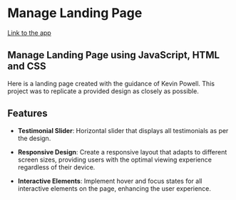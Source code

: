 # Manage Landing Page

[Link to the app](https://matbac85.github.io/manageLandingPage/)

## Manage Landing Page using JavaScript, HTML and CSS

Here is a landing page created with the guidance of Kevin Powell. This project was to replicate a provided design as closely as possible.

## Features

- **Testimonial Slider**: Horizontal slider that displays all testimonials as per the design.

- **Responsive Design**: Create a responsive layout that adapts to different screen sizes, providing users with the optimal viewing experience regardless of their device.

- **Interactive Elements**: Implement hover and focus states for all interactive elements on the page, enhancing the user experience.
